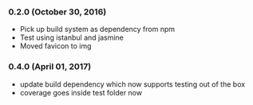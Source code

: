 ### 0.2.0 (October 30, 2016)

* Pick up build system as dependency from npm
* Test using istanbul and jasmine
* Moved favicon to img

### 0.4.0 (April 01, 2017)
* update build dependency which now supports testing out of the box
* coverage goes inside test folder now
